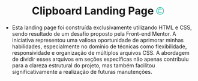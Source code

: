 <h1 align="center">Clipboard Landing Page <img src="./src/images/logo.svg" alt="Logo" width="20"/></h1>

- Esta landing page foi construída exclusivamente utilizando HTML e CSS, sendo resultado de um desafio proposto pela Front-end Mentor. A iniciativa representou uma valiosa oportunidade de aprimorar minhas habilidades, especialmente no domínio de técnicas como flexibilidade, responsividade e organização de múltiplos arquivos CSS. A abordagem de dividir esses arquivos em seções específicas não apenas contribuiu para a clareza estrutural do projeto, mas também facilitou significativamente a realização de futuras manutenções.